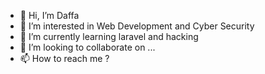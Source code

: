- 👋 Hi, I’m Daffa
- 👀 I’m interested in Web Development and Cyber Security
- 🌱 I’m currently learning laravel and hacking
- 💞️ I’m looking to collaborate on ...
- 📫 How to reach me ?

<!---
Noire7x/Noire7x is a ✨ special ✨ repository because its `README.md` (this file) appears on your GitHub profile.
You can click the Preview link to take a look at your changes.
--->
